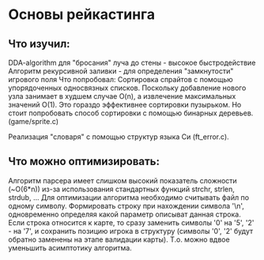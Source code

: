 # Основы рейкастинга

## Что изучил:

DDA-algorithm для "бросания" луча до стены - высокое быстродействие
Алгоритм рекурсивной заливки - для определения "замкнутости" игрового поля
Что попробовал:
Сортировка спрайтов с помощью упорядоченных односвязных списков. Поскольку добавление нового узла занимает в худшем случае O(n), а извлечение максимальных значений O(1). Это гораздо эффективнее сортировки пузырьком. Но стоит попробовать способ сортировки с помощью бинарных деревьев. (game/sprite.c)

Реализация "словаря" с помощью структур языка Си (ft_error.c).

## Что можно оптимизировать:

Алгоритм парсера имеет слишком высокий показатель сложности (~O(6*n)) из-за использования стандартных функций strchr, strlen, strdub, ... Для оптимизации алгоритма необходимо считывать файл по одному символу. Формировать строку при нахождении символа '\n', одновременно определяя какой параметр описыват данная строка. Если строка относится к карте, то сразу заменить символы '0' на '5', '2' - на '7', и сохранить позицию игрока в структуру (символы '0', '2' будут обратно заменены на этапе валидации карты). Т.о. можно вдвое уменьшить асимптотику алгоритма.
